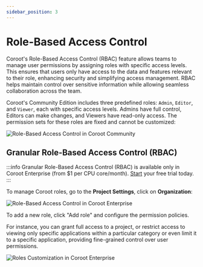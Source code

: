 ```yaml
---
sidebar_position: 3
---
```


# Role-Based Access Control

Coroot's Role-Based Access Control (RBAC) feature allows teams to manage user permissions by assigning roles with specific access levels. 
This ensures that users only have access to the data and features relevant to their role, enhancing security and simplifying access management. 
RBAC helps maintain control over sensitive information while allowing seamless collaboration across the team.

Coroot's Community Edition includes three predefined roles: `Admin`, `Editor`, and `Viewer`, each with specific access levels. 
Admins have full control, Editors can make changes, and Viewers have read-only access. 
The permission sets for these roles are fixed and cannot be customized:


<img alt="Role-Based Access Control in Coroot Community" src="/img/docs/rbac_ce.png" class="card w-1200"/>

## Granular Role-Based Access Control (RBAC)

:::info
Granular Role-Based Access Control (RBAC) is available only in Coroot Enterprise (from $1 per CPU core/month). [Start](https://coroot.com/account) your free trial today.
:::

To manage Coroot roles, go to the **Project Settings**, click on **Organization**:

<img alt="Role-Based Access Control in Coroot Enterprise" src="/img/docs/rbac_ee.png" class="card w-1200"/>

To add a new role, click "Add role" and configure the permission policies.

For instance, you can grant full access to a project, or restrict access to viewing only specific applications within 
a particular category or even limit it to a specific application, providing fine-grained control over user permissions.

<img alt="Roles Customization in Coroot Enterprise" src="/img/docs/rbac_ee_custom_role.png" class="card w-800"/>
